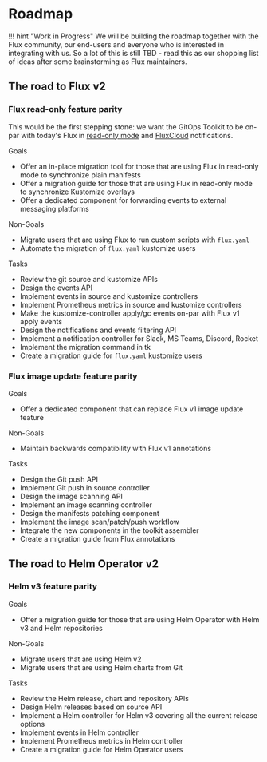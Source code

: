 # Roadmap

!!! hint "Work in Progress"
    We will be building the roadmap together with the Flux community,
    our end-users and everyone who is interested in integrating with us.
    So a lot of this is still TBD - read this as our shopping list of
    ideas after some brainstorming as Flux maintainers.

## The road to Flux v2

### Flux read-only feature parity

This would be the first stepping stone: we want the GitOps Toolkit to be on-par with today's Flux in
[read-only mode](https://github.com/fluxcd/flux/blob/master/docs/faq.md#can-i-run-flux-with-readonly-git-access)
and [FluxCloud](https://github.com/justinbarrick/fluxcloud) notifications.

Goals

- Offer an in-place migration tool for those that are using Flux in read-only mode to synchronize plain manifests
- Offer a migration guide for those that are using Flux in read-only mode to synchronize Kustomize overlays
- Offer a dedicated component for forwarding events to external messaging platforms 

Non-Goals

- Migrate users that are using Flux to run custom scripts with `flux.yaml`
- Automate the migration of `flux.yaml` kustomize users

Tasks

- Review the git source and kustomize APIs
- Design the events API
- Implement events in source and kustomize controllers
- Implement Prometheus metrics in source and kustomize controllers
- Make the kustomize-controller apply/gc events on-par with Flux v1 apply events
- Design the notifications and events filtering API
- Implement a notification controller for Slack, MS Teams, Discord, Rocket
- Implement the migration command in tk
- Create a migration guide for `flux.yaml` kustomize users

### Flux image update feature parity

Goals

- Offer a dedicated component that can replace Flux v1 image update feature

Non-Goals

- Maintain backwards compatibility with Flux v1 annotations

Tasks

- Design the Git push API
- Implement Git push in source controller
- Design the image scanning API
- Implement an image scanning controller
- Design the manifests patching component
- Implement the image scan/patch/push workflow
- Integrate the new components in the toolkit assembler
- Create a migration guide from Flux annotations

## The road to Helm Operator v2

### Helm v3 feature parity

Goals

- Offer a migration guide for those that are using Helm Operator with Helm v3 and Helm repositories

Non-Goals

- Migrate users that are using Helm v2
- Migrate users that are using Helm charts from Git

Tasks

- Review the Helm release, chart and repository APIs
- Design Helm releases based on source API
- Implement a Helm controller for Helm v3 covering all the current release options
- Implement events in Helm controller
- Implement Prometheus metrics in Helm controller
- Create a migration guide for Helm Operator users
